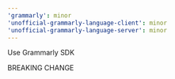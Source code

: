 ```yaml
---
'grammarly': minor
'unofficial-grammarly-language-client': minor
'unofficial-grammarly-language-server': minor
---
```


Use Grammarly SDK

BREAKING CHANGE
